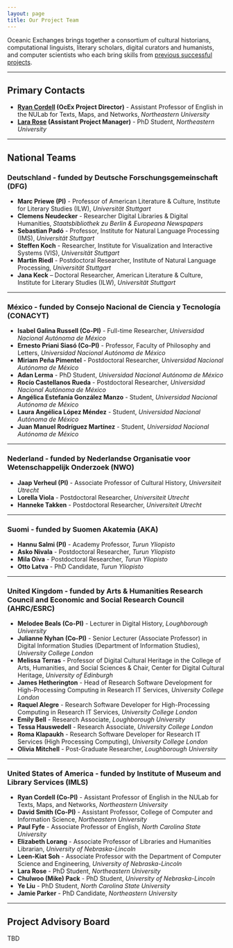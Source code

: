 ```yaml
---
layout: page
title: Our Project Team
---
```


Oceanic Exchanges brings together a consortium of cultural historians, computational linguists, literary scholars, digital curators and humanists, and computer scientists who each bring skills from [previous successful projects](http://oceanicexchanges.org/associated-projects/).

-----

## Primary Contacts

+ **[Ryan Cordell](mailto:r.cordell@northeastern.edu) (OcEx Project Director)** - Assistant Professor of English in the NULab for Texts, Maps, and Networks, *Northeastern University*
+ **[Lara Rose](mailto:roberts.l@husky.neu.edu) (Assistant Project Manager)** - PhD Student, *Northeastern University*

-----

## National Teams

### Deutschland - funded by Deutsche Forschungsgemeinschaft (DFG)

+ **Marc Priewe (PI)** - Professor of American Literature & Culture, Institute for Literary Studies (ILW), *Universität Stuttgart*
+ **Clemens Neudecker** - Researcher Digital Libraries & Digital Humanities, *Staatsbibliothek zu Berlin & Europeana Newspapers*
+ **Sebastian Padó** - Professor, Institute for Natural Language Processing (IMS), *Universität Stuttgart*
+ **Steffen Koch** - Researcher, Institute for Visualization and Interactive Systems (VIS), *Universität Stuttgart*
+ **Martin Riedl** - Postdoctoral Researcher, Institute of Natural Language Processing, *Universität Stuttgart*
+ **Jana Keck** – Doctoral Researcher, American Literature & Culture, Institute for Literary Studies (ILW), *Universität Stuttgart*

-----

### México - funded by Consejo Nacional de Ciencia y Tecnología (CONACYT)

+ **Isabel Galina Russell (Co-PI)** - Full-time Researcher, *Universidad Nacional Autónoma de México*
+ **Ernesto Priani Siasó (Co-PI)** - Professor, Faculty of Philosophy and Letters, *Universidad Nacional Autónoma de México*
+ **Miriam Peña Pimentel** - Postdoctoral Researcher, *Universidad Nacional Autónoma de México*
+ **Adan Lerma** - PhD Student, *Universidad Nacional Autónoma de México*
+ **Rocío Castellanos Rueda** - Postdoctoral Researcher, *Universidad Nacional Autónoma de México*
+ **Angélica Estefanía González Manzo** - Student, *Universidad Nacional Autónoma de México*
+ **Laura Angélica López Méndez** - Student, *Universidad Nacional Autónoma de México*
+ **Juan Manuel Rodríguez Martínez** - Student, *Universidad Nacional Autónoma de México*

-----

### Nederland - funded by Nederlandse Organisatie voor Wetenschappelijk Onderzoek (NWO)

+ **Jaap Verheul (PI)** - Associate Professor of Cultural History, *Universiteit Utrecht*
+ **Lorella Viola** - Postdoctoral Researcher, *Universiteit Utrecht*
+ **Hanneke Takken** - Postdoctoral Researcher, *Universiteit Utrecht*

-----

### Suomi - funded by Suomen Akatemia (AKA)

+ **Hannu Salmi (PI)** - Academy Professor, *Turun Yliopisto*
+ **Asko Nivala** - Postdoctoral Researcher, *Turun Yliopisto*
+ **Mila Oiva** - Postdoctoral Researcher, *Turun Yliopisto*
+ **Otto Latva** - PhD Candidate, *Turun Yliopisto*

-----

### United Kingdom - funded by Arts & Humanities Research Council and Economic and Social Research Council (AHRC/ESRC)

+ **Melodee Beals (Co-PI)** - Lecturer in Digital History, *Loughborough University*
+ **Julianne Nyhan (Co-PI)** - Senior Lecturer (Associate Professor) in Digital Information Studies (Department of Information Studies), *University College London*
+ **Melissa Terras** - Professor of Digital Cultural Heritage in the College of Arts, Humanities, and Social Sciences & Chair, Center for Digital Cultural Heritage, *University of Edinburgh*
+ **James Hetherington** - Head of Research Software Development for High-Processing Computing in Research IT Services, *University College London*
+ **Raquel Alegre** - Research Software Developer for High-Processing Computing in Research IT Services, *University College London*
+ **Emily Bell** - Research Associate, *Loughborough University*
+ **Tessa Hauswedell** - Research Associate, *University College London*
+ **Roma Klapaukh** - Research Software Developer for Research IT Services (High Processing Computing), *University College London*
+ **Olivia Mitchell** - Post-Graduate Researcher, *Loughborough University*

-----

### United States of America - funded by Institute of Museum and Library Services (IMLS)

+ **Ryan Cordell (Co-PI)** - Assistant Professor of English in the NULab for Texts, Maps, and Networks, *Northeastern University*
+ **David Smith (Co-PI)** - Assistant Professor, College of Computer and Information Science, *Northeastern University*
+ **Paul Fyfe** - Associate Professor of English, *North Carolina State University*
+ **Elizabeth Lorang** - Associate Professor of Libraries and Humanities Librarian, *University of Nebraska-Lincoln*
+ **Leen-Kiat Soh** - Associate Professor with the Department of Computer Science and Engineering, *University of Nebraska-Lincoln*
+ **Lara Rose** - PhD Student, *Northeastern University*
+ **Chulwoo (Mike) Pack** - PhD Student, *University of Nebraska-Lincoln*
+ **Ye Liu** - PhD Student, *North Carolina State University*
+ **Jamie Parker** - PhD Candidate, *Northeastern University*

-----

## Project Advisory Board

TBD
